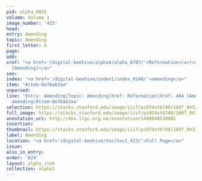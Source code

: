 ```yaml
---
pid: alpha_0025
volume: Volume 1
image_number: '433'
head:
entry: Amending
topic: Amending
first_letter: A
page:
add:
xref: "<a href='/digital-beehive/alpha4/alpha_0787/'>Reformation</a>|<a href='/digital-beehive/num2/num_0579/'>464
  [Amending]</a>"
see:
index: "<a href='/digital-beehive/index1/index_0140/'>amending</a>"
item: "#item-8e7bab3aa"
unparsed:
line: 'Entry: Amending|Topic: Amending|Xref: Reformation|Xref: 464 [Amending]|Index:
  amending|#item-8e7bab3aa'
selection: https://stacks.stanford.edu/image/iiif/ps974xt6740/1607_0432/252,181,3150,599/full/0/default.jpg
full_image: https://stacks.stanford.edu/image/iiif/ps974xt6740/1607_0432/full/full/0/default.jpg
annotation_uri: http://dev.llgc.org.uk/annotation/1490640530881
insertion:
thumbnail: https://stacks.stanford.edu/image/iiif/ps974xt6740/1607_0432/252,181,600,180/250,/0/default.jpg
label: Amending
location: "<a href='/digital-beehive/toc/toc1_423/'>Full Page</a>"
issue:
also_in_entry:
order: '024'
layout: alpha_item
collection: alpha1
---
```

